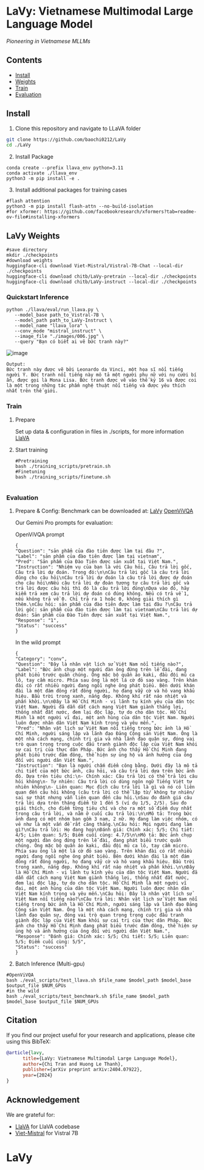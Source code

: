 # LaVy: Vietnamese Multimodal Large Language Model

*Pioneering in Vietnamese MLLMs*

## Contents
- [Install](#install)
- [Weights](#llava-weights)
- [Train](#train)
- [Evaluation](#evaluation)

## Install

1. Clone this repository and navigate to LLaVA folder
```bash
git clone https://github.com/baochi0212/LaVy
cd ./LaVy
```

2. Install Package
```Shell
conda create --prefix llava_env python=3.11
conda activate ./llava_env
python3 -m pip install -e .
```

3. Install additional packages for training cases
```
#flash attention
python3 -m pip install flash-attn --no-build-isolation
#for xformer: https://github.com/facebookresearch/xformers?tab=readme-ov-file#installing-xformers
```

## LaVy Weights
```
#save directory
mkdir ./checkpoints
#download weights
huggingface-cli download Viet-Mistral/Vistral-7B-Chat --local-dir ./checkpoints
huggingface-cli download chitb/LaVy-pretrain --local-dir ./checkpoints
huggingface-cli download chitb/LaVy-instruct --local-dir ./checkpoints
```
### Quickstart Inference 

```
python ./llava/eval/run_llava.py \
   --model_base path_to_Vistral-7B \
   --model_path path_to_LaVy-Instruct \
   --model_name "llava_lora" \
   --conv_mode "mistral_instruct" \
   --image_file "./images/006.jpg" \
   --query "Bạn có biết ai vẽ bức tranh này?"
```
![image](https://github.com/baochi0212/LaVy/assets/77192945/c235c99c-df45-49da-8d11-e1ba3f4441b4)

```
Output:
Bức tranh này được vẽ bởi Leonardo da Vinci, một họa sĩ nổi tiếng người Ý. Bức tranh nổi tiếng này mô tả một người phụ nữ với nụ cười bí ẩn, được gọi là Mona Lisa. Bức tranh được vẽ vào thế kỷ 16 và được coi là một trong những tác phẩm nghệ thuật nổi tiếng và được yêu thích nhất trên thế giới.
```
### Train

1. Prepare
   
   Set up data & configuration in files in ./scripts, for more information [LlaVA](https://github.com/haotian-liu/LLaVA)

3. Start training
   ```
   #Pretraining
   bash ./training_scripts/pretrain.sh
   #Finetuning
   bash ./training_scripts/finetune.sh


### Evaluation
1. Prepare & Config: 
   Benchmark can be downloaded at: [LaVy](https://huggingface.co/datasets/chitb/LaVy-Bench) [OpenViVQA](https://huggingface.co/datasets/uitnlp/OpenViVQA-dataset) 

   Our Gemini Pro prompts for evaluation:
   
   OpenViVQA prompt
    ```
    {
    "Question": "sản phẩm của đào tiên được làm tại đâu ?",
    "Label": "sản phẩm của đào tiên được làm tại vietnam",
    "Pred": "Sản phẩm của Đào Tiên được sản xuất tại Việt Nam.",
    "Instruction": "Nhiệm vụ của bạn là với Câu hỏi, Câu trả lời gốc, Câu trả lời dự đoán. Trong đó:\n\nCâu trả lời gốc là câu trả lời đúng cho câu hỏi\nCâu trả lời dự đoán là câu trả lời được dự đoán cho câu hỏi\nNếu câu trả lời dự đoán tương tự câu trả lời gốc và trả lời được câu hỏi thì đó là câu trả lời đúng\nDựa vào đó, hãy kiểm trả xem câu trả lời dự đoán có đúng không. Nếu có trả về 1, nếu không trả về 0. Chỉ trả ra 1 hoặc 0, không giải thích gì thêm.\nCâu hỏi: sản phẩm của đào tiên được làm tại đâu ?\nCâu trả lời gốc: sản phẩm của đào tiên được làm tại vietnam\nCâu trả lời dự đoán: Sản phẩm của Đào Tiên được sản xuất tại Việt Nam.",
    "Response": "1",
    "Status": "success"
    }
    ```
    In the wild prompt
    ```
    {
    "Category": "conv",
    "Question": "Đây là nhân vật lích sử Việt Nam nổi tiếng nào?",
    "Label": "Bức ảnh chụp một người đàn ông đứng trên lễ đài, đang phát biểu trước quần chúng. Ông mặc bộ quần áo kaki, đầu đội mũ ca lô, tay cầm micro. Phía sau ông là một lá cờ đỏ sao vàng. Trên khán đài có rất nhiều người đang ngồi nghe ông phát biểu. Bên dưới khán đài là một đám đông rất đông người, họ đang vẫy cờ và hô vang khẩu hiệu. Bầu trời trong xanh, nắng đẹp. Không khí rất náo nhiệt và phấn khởi.\n\nĐây là Hồ Chí Minh - vị lãnh tụ kính yêu của dân tộc Việt Nam. Người đã dẫn dắt cách mạng Việt Nam giành thắng lợi, thống nhất đất nước, đem lại độc lập, tự do cho dân tộc. Hồ Chí Minh là một người vĩ đại, một anh hùng của dân tộc Việt Nam. Người luôn được nhân dân Việt Nam kính trọng và yêu mến.",
    "Pred": "Nhân vật lịch sử Việt Nam nổi tiếng trong bức ảnh là Hồ Chí Minh, người sáng lập và lãnh đạo Đảng Cộng sản Việt Nam. Ông là một nhà cách mạng, chính trị gia và nhà lãnh đạo quân sự, đóng vai trò quan trọng trong cuộc đấu tranh giành độc lập của Việt Nam khỏi sự cai trị của thực dân Pháp. Bức ảnh cho thấy Hồ Chí Minh đang phát biểu trước đám đông, thể hiện sự ủng hộ và ảnh hưởng của ông đối với người dân Việt Nam.",
    "Instruction": "Bạn là người chấm điểm công bằng. Dưới đây là mô tả chi tiết của một bức ảnh, câu hỏi, và câu trả lời dựa trên bức ảnh đó. Dựa trên tiêu chí:\n- Chính xác: Câu trả lời có thể trả lời câu hỏi không\n- Tự nhiên: Câu trả lời có dùng ngôn ngữ Tiếng Việt tự nhiên không\n- Liên quan: Mục đích câu trả lời là gì và nó có liên quan đến câu hỏi không (câu trả lời có thể lặp từ/ không tự nhiên/ sai sự thật nhưng vẫn liên quan đến câu hỏi.\nSau đo đánh giá câu trả lời dựa trên tháng điểm từ 1 đến 5 (ví dụ 1/5, 2/5). Sau đo giải thích, cho điểm từng tiêu chí và cho ra một số điểm duy nhất trong câu trả lời, và nằm ở cuối câu trả lời:\n\nMô tả: Trong bức ảnh đang có một nhóm bạn gồm 3 nam, 2 nữ. Họ đang làm việc nhóm, có vẻ như là một vấn đề rất căng thẳng.\nCâu hỏi: Mọi người đang làm gì?\nCâu trả lời: Họ đang họp\nĐánh giá: Chính xác: 5/5; Chi tiết: 4/5; Liên quan: 5/5; Điểm cuối cùng: 4.7/5\n\nMô tả: Bức ảnh chụp một người đàn ông đứng trên lễ đài, đang phát biểu trước quần chúng. Ông mặc bộ quần áo kaki, đầu đội mũ ca lô, tay cầm micro. Phía sau ông là một lá cờ đỏ sao vàng. Trên khán đài có rất nhiều người đang ngồi nghe ông phát biểu. Bên dưới khán đài là một đám đông rất đông người, họ đang vẫy cờ và hô vang khẩu hiệu. Bầu trời trong xanh, nắng đẹp. Không khí rất náo nhiệt và phấn khởi.\n\nĐây là Hồ Chí Minh - vị lãnh tụ kính yêu của dân tộc Việt Nam. Người đã dẫn dắt cách mạng Việt Nam giành thắng lợi, thống nhất đất nước, đem lại độc lập, tự do cho dân tộc. Hồ Chí Minh là một người vĩ đại, một anh hùng của dân tộc Việt Nam. Người luôn được nhân dân Việt Nam kính trọng và yêu mến.\nCâu hỏi: Đây là nhân vật lích sử Việt Nam nổi tiếng nào?\nCâu trả lời: Nhân vật lịch sử Việt Nam nổi tiếng trong bức ảnh là Hồ Chí Minh, người sáng lập và lãnh đạo Đảng Cộng sản Việt Nam. Ông là một nhà cách mạng, chính trị gia và nhà lãnh đạo quân sự, đóng vai trò quan trọng trong cuộc đấu tranh giành độc lập của Việt Nam khỏi sự cai trị của thực dân Pháp. Bức ảnh cho thấy Hồ Chí Minh đang phát biểu trước đám đông, thể hiện sự ủng hộ và ảnh hưởng của ông đối với người dân Việt Nam.",
    "Response": "Đánh giá: Chính xác: 5/5; Chi tiết: 5/5; Liên quan: 5/5; Điểm cuối cùng: 5/5",
    "Status": "success"
    }
    ```
3. Batch Inference (Multi-gpu) 
```
#OpenViVQA
bash ./eval_scripts/test_llava.sh $file_name $model_path $model_base $output_file $NUM_GPUs 
#in the wild
bash ./eval_scripts/test_benchmark.sh $file_name $model_path $model_base $output_file $NUM_GPUs
```

## Citation

If you find our project useful for your research and applications, please cite using this BibTeX:
```bibtex
@article{lavy,
      title={LaVy: Vietnamese Multimodal Large Language Model}, 
      author={Chi Tran and Huong Le Thanh},
      publisher={arXiv preprint arXiv:2404.07922},
      year={2024}
}
```

## Acknowledgement
We are grateful for:
- [LlaVA](https://github.com/haotian-liu/LLaVA) for LlaVA codebase
- [Viet-Mistral](https://huggingface.co/Viet-Mistral) for Vistral 7B

# LaVy
